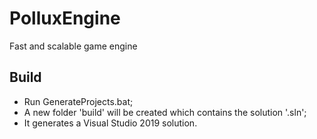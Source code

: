 # PolluxEngine
Fast and scalable game engine

## Build
* Run GenerateProjects.bat;
* A new folder 'build' will be created which contains the solution '.sln';
* It generates a Visual Studio 2019 solution.